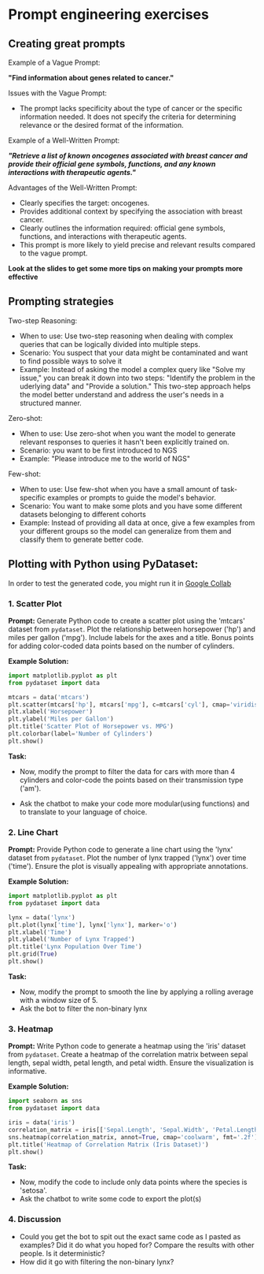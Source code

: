 # Prompt engineering exercises

## Creating great prompts

Example of a Vague Prompt:

**"Find information about genes related to cancer."**

Issues with the Vague Prompt:

- The prompt lacks specificity about the type of cancer or the specific information needed.
  It does not specify the criteria for determining relevance or the desired format of the information.

Example of a Well-Written Prompt:

**_"Retrieve a list of known oncogenes associated with breast cancer and provide their official gene symbols, functions, and any known interactions with therapeutic agents."_**

Advantages of the Well-Written Prompt:

- Clearly specifies the target: oncogenes.
- Provides additional context by specifying the association with breast cancer.
- Clearly outlines the information required: official gene symbols, functions, and interactions with therapeutic agents.
- This prompt is more likely to yield precise and relevant results compared to the vague prompt.

**Look at the slides to get some more tips on making your prompts more effective**

## Prompting strategies

Two-step Reasoning:

- When to use: Use two-step reasoning when dealing with complex queries that can be logically divided into multiple steps.
- Scenario: You suspect that your data might be contaminated and want to find possible ways to solve it
- Example: Instead of asking the model a complex query like "Solve my issue," you can break it down into two steps: "Identify the problem in the uderlying data" and "Provide a solution." This two-step approach helps the model better understand and address the user's needs in a structured manner.

Zero-shot:

- When to use: Use zero-shot when you want the model to generate relevant responses to queries it hasn't been explicitly trained on.
- Scenario: you want to be first introduced to NGS
- Example: "Please introduce me to the world of NGS"

Few-shot:

- When to use: Use few-shot when you have a small amount of task-specific examples or prompts to guide the model's behavior.
- Scenario: You want to make some plots and you have some different datasets belonging to different cohorts
- Example: Instead of providing all data at once, give a few examples from your different groups so the model can generalize from them and classify them to generate better code.

## Plotting with Python using PyDataset:

In order to test the generated code, you might run it in [Google Collab](https://colab.research.google.com)

### 1. Scatter Plot

**Prompt:**
Generate Python code to create a scatter plot using the 'mtcars' dataset from `pydataset`. Plot the relationship between horsepower ('hp') and miles per gallon ('mpg'). Include labels for the axes and a title. Bonus points for adding color-coded data points based on the number of cylinders.

**Example Solution:**

```python
import matplotlib.pyplot as plt
from pydataset import data

mtcars = data('mtcars')
plt.scatter(mtcars['hp'], mtcars['mpg'], c=mtcars['cyl'], cmap='viridis')
plt.xlabel('Horsepower')
plt.ylabel('Miles per Gallon')
plt.title('Scatter Plot of Horsepower vs. MPG')
plt.colorbar(label='Number of Cylinders')
plt.show()
```

**Task:**

- Now, modify the prompt to filter the data for cars with more than 4 cylinders and color-code the points based on their transmission type ('am').

- Ask the chatbot to make your code more modular(using functions) and to translate to your language of choice.

### 2. Line Chart

**Prompt:**
Provide Python code to generate a line chart using the 'lynx' dataset from `pydataset`. Plot the number of lynx trapped ('lynx') over time ('time'). Ensure the plot is visually appealing with appropriate annotations.

**Example Solution:**

```python
import matplotlib.pyplot as plt
from pydataset import data

lynx = data('lynx')
plt.plot(lynx['time'], lynx['lynx'], marker='o')
plt.xlabel('Time')
plt.ylabel('Number of Lynx Trapped')
plt.title('Lynx Population Over Time')
plt.grid(True)
plt.show()
```

**Task:**

- Now, modify the prompt to smooth the line by applying a rolling average with a window size of 5.
- Ask the bot to filter the non-binary lynx

### 3. Heatmap

**Prompt:**
Write Python code to generate a heatmap using the 'iris' dataset from `pydataset`. Create a heatmap of the correlation matrix between sepal length, sepal width, petal length, and petal width. Ensure the visualization is informative.

**Example Solution:**

```python
import seaborn as sns
from pydataset import data

iris = data('iris')
correlation_matrix = iris[['Sepal.Length', 'Sepal.Width', 'Petal.Length', 'Petal.Width']].corr()
sns.heatmap(correlation_matrix, annot=True, cmap='coolwarm', fmt='.2f')
plt.title('Heatmap of Correlation Matrix (Iris Dataset)')
plt.show()
```

**Task:**

- Now, modify the code to include only data points where the species is 'setosa'.
- Ask the chatbot to write some code to export the plot(s)

### 4. Discussion

- Could you get the bot to spit out the exact same code as I pasted as examples? Did it do what you hoped for? Compare the results with other people. Is it deterministic?
- How did it go with filtering the non-binary lynx?
